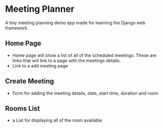 # Meeting Planner
A tiny meeting planning demo app made for learning the Django web framework.

## Home Page

- Home page will show a list of all of the scheduled meetings. These are links that will link to a page with the meetings details. 
- Link to a add meeting page 

## Create Meeting
- Form for adding the meeting details, date, start time, duration and room

## Rooms List 
- a List for displaying all of the room available

